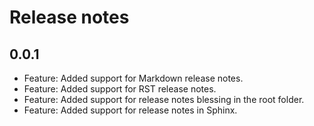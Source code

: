 # Release notes

## 0.0.1

- Feature: Added support for Markdown release notes.
- Feature: Added support for RST release notes.
- Feature: Added support for release notes blessing in the root folder.
- Feature: Added support for release notes in Sphinx.